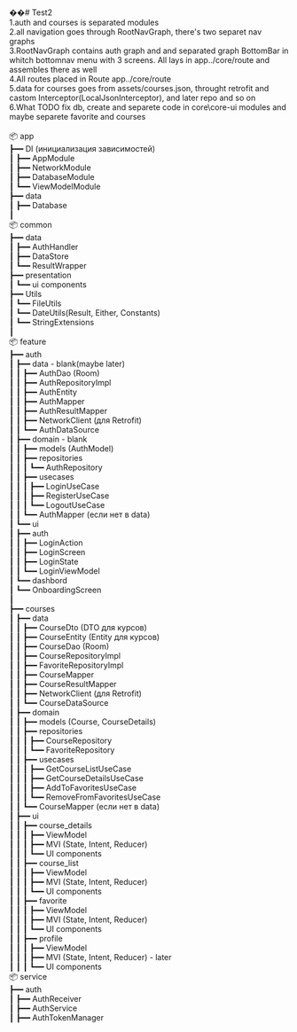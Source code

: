 ��#   T e s t 2 <br/>
 
 
1.auth and courses is separated modules<br/>
2.all navigation goes through RootNavGraph, there's two separet nav graphs <br/>
3.RootNavGraph contains auth graph and and separated graph BottomBar in whitch bottomnav menu with 3 screens. All lays in app../core/route and assembles there as well<br/>
4.All routes placed in Route app../core/route<br/>
5.data for courses goes from assets/courses.json, throught retrofit and castom Interceptor(LocalJsonInterceptor), and later repo and so on<br/>
6.What TODO fix db, create and separete code in core\core-ui modules and maybe separete favorite and courses <br/>
<br>
📦 app<br>
┣━━ DI (инициализация зависимостей)<br>
┃    ┣━━ AppModule<br>
┃    ┣━━ NetworkModule<br>
┃    ┣━━ DatabaseModule<br>
┃    ┗━━ ViewModelModule<br>
┣━━ data<br>
┃    ┣━━ Database<br>
┃<br>
📦 common<br>
┣━━ data<br>
┃    ┣━━ AuthHandler<br>
┃    ┣━━ DataStore<br>
┃    ┗━━ ResultWrapper<br>
┣━━ presentation<br>
┃    ┗━━ ui components<br>
┣━━ Utils<br>
┃    ┗━━ FileUtils<br>
┃    ┗━━ DateUtils(Result, Either, Constants)<br>
┃    ┗━━ StringExtensions<br>
┃<br>
📦 feature<br>
┣━━ auth<br>
┃    ┣━━ data - blank(maybe later)<br>
┃    ┃    ┣━━ AuthDao (Room)<br>
┃    ┃    ┣━━ AuthRepositoryImpl<br>
┃    ┃    ┣━━ AuthEntity<br>
┃    ┃    ┣━━ AuthMapper<br>
┃    ┃    ┣━━ AuthResultMapper<br>
┃    ┃    ┣━━ NetworkClient (для Retrofit)<br>
┃    ┃    ┗━━ AuthDataSource<br>
┃    ┣━━ domain - blank<br>
┃    ┃    ┣━━ models (AuthModel)<br>
┃    ┃    ┣━━ repositories<br>
┃    ┃    ┃    ┗━━ AuthRepository<br>
┃    ┃    ┣━━ usecases<br>
┃    ┃    ┃    ┣━━ LoginUseCase<br>
┃    ┃    ┃    ┣━━ RegisterUseCase<br>
┃    ┃    ┃    ┗━━ LogoutUseCase<br>
┃    ┃    ┗━━ AuthMapper (если нет в data)<br>
┃    ┗━━ ui<br>
┃         ┣━━ auth<br>
┃         ┃    ┣━━ LoginAction<br>
┃         ┃    ┣━━ LoginScreen<br>
┃         ┃    ┣━━ LoginState<br>
┃         ┃    ┗━━ LoginViewModel<br>
┃         ┗━━ dashbord<br>
┃             ┗━━ OnboardingScreen<br>
┃<br>
┣━━ courses<br>
┃    ┣━━ data<br>
┃    ┃    ┣━━ CourseDto (DTO для курсов)<br>
┃    ┃    ┣━━ CourseEntity (Entity для курсов)<br>
┃    ┃    ┣━━ CourseDao (Room)<br>
┃    ┃    ┣━━ CourseRepositoryImpl<br>
┃    ┃    ┣━━ FavoriteRepositoryImpl<br>
┃    ┃    ┣━━ CourseMapper<br>
┃    ┃    ┣━━ CourseResultMapper<br>
┃    ┃    ┣━━ NetworkClient (для Retrofit)<br>
┃    ┃    ┗━━ CourseDataSource<br>
┃    ┣━━ domain<br>
┃    ┃    ┣━━ models (Course, CourseDetails)<br>
┃    ┃    ┣━━ repositories<br>
┃    ┃    ┃    ┣━━ CourseRepository<br>
┃    ┃    ┃    ┗━━ FavoriteRepository<br>
┃    ┃    ┣━━ usecases<br>
┃    ┃    ┃    ┣━━ GetCourseListUseCase<br>
┃    ┃    ┃    ┣━━ GetCourseDetailsUseCase<br>
┃    ┃    ┃    ┣━━ AddToFavoritesUseCase<br>
┃    ┃    ┃    ┗━━ RemoveFromFavoritesUseCase<br>
┃    ┃    ┗━━ CourseMapper (если нет в data)<br>
┃    ┣━━ ui<br>
┃    ┃    ┣━━ course_details<br>
┃    ┃    ┃    ┣━━ ViewModel<br>
┃    ┃    ┃    ┣━━ MVI (State, Intent, Reducer)<br>
┃    ┃    ┃    ┗━━ UI components<br>
┃    ┃    ┣━━ course_list<br>
┃    ┃    ┃    ┣━━ ViewModel<br>
┃    ┃    ┃    ┣━━ MVI (State, Intent, Reducer)<br>
┃    ┃    ┃    ┗━━ UI components<br>
┃    ┃    ┣━━ favorite<br>
┃    ┃    ┃    ┣━━ ViewModel<br>
┃    ┃    ┃    ┣━━ MVI (State, Intent, Reducer)<br>
┃    ┃    ┃    ┗━━ UI components<br>
┃    ┃    ┣━━ profile<br>
┃    ┃    ┃    ┣━━ ViewModel<br>
┃    ┃    ┃    ┣━━ MVI (State, Intent, Reducer) - later<br>
┃    ┃    ┃    ┗━━ UI components<br>
📦 service<br>
┣━━ auth<br>
┃    ┣━━ AuthReceiver<br>
┃    ┣━━ AuthService<br>
┃    ┣━━ AuthTokenManager<br>
<br>
 